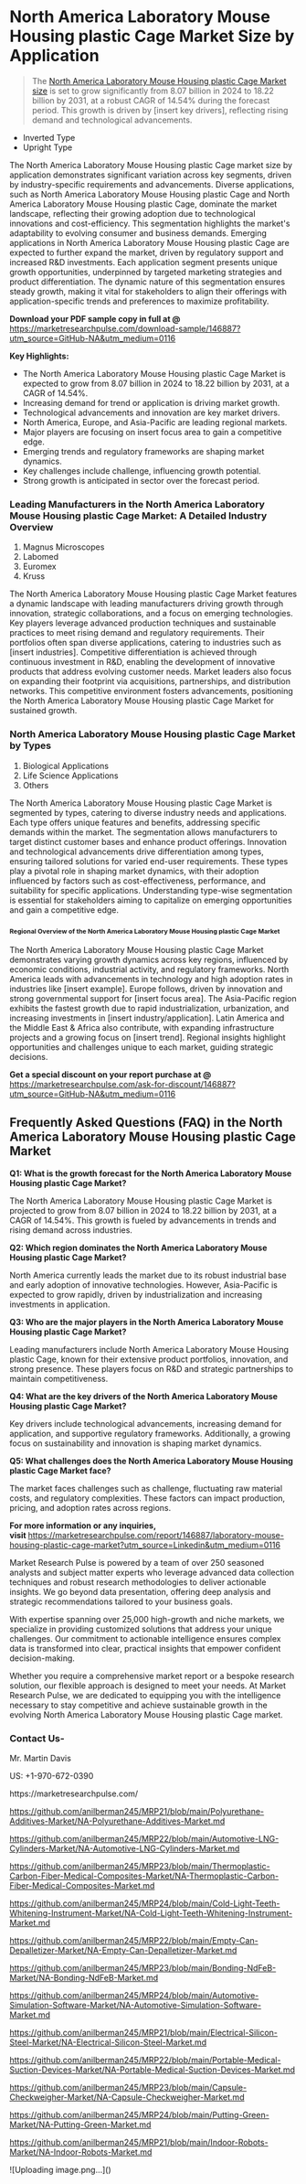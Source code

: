 <h1>North America Laboratory Mouse Housing plastic Cage Market&nbsp;Size by Application</h1><blockquote><p>The <a href="https://marketresearchpulse.com/download-sample/146887?utm_source=GitHub-NA&amp;utm_medium=0116">North America Laboratory Mouse Housing plastic Cage Market size</a> is set to grow significantly from 8.07 billion in 2024 to 18.22 billion by 2031, at a robust CAGR of 14.54% during the forecast period. This growth is driven by [insert key drivers], reflecting rising demand and technological advancements.</p></blockquote><ul><li>Inverted Type<li> Upright Type</li></ul><p>The North America Laboratory Mouse Housing plastic Cage market size by application demonstrates significant variation across key segments, driven by industry-specific requirements and advancements. Diverse applications, such as North America Laboratory Mouse Housing plastic Cage and North America Laboratory Mouse Housing plastic Cage, dominate the market landscape, reflecting their growing adoption due to technological innovations and cost-efficiency. This segmentation highlights the market's adaptability to evolving consumer and business demands. Emerging applications in North America Laboratory Mouse Housing plastic Cage are expected to further expand the market, driven by regulatory support and increased R&D investments. Each application segment presents unique growth opportunities, underpinned by targeted marketing strategies and product differentiation. The dynamic nature of this segmentation ensures steady growth, making it vital for stakeholders to align their offerings with application-specific trends and preferences to maximize profitability.</p><p><strong>Download your PDF sample copy in full at @ </strong><a href="https://marketresearchpulse.com/download-sample/146887?utm_source=GitHub-NA&amp;utm_medium=0116">https://marketresearchpulse.com/download-sample/146887?utm_source=GitHub-NA&amp;utm_medium=0116</a></p><p><strong>Key Highlights: </strong></p><ul><li>The North America Laboratory Mouse Housing plastic Cage Market is expected to grow from 8.07 billion in 2024 to 18.22 billion by 2031, at a CAGR of 14.54%.</li><li>Increasing demand for trend or application is driving market growth.</li><li>Technological advancements and innovation are key market drivers.</li><li>North America, Europe, and Asia-Pacific are leading regional markets.</li><li>Major players are focusing on insert focus area to gain a competitive edge.</li><li>Emerging trends and regulatory frameworks are shaping market dynamics.</li><li>Key challenges include challenge, influencing growth potential.</li><li>Strong growth is anticipated in sector over the forecast period.</li></ul><h3>Leading Manufacturers in the North America Laboratory Mouse Housing plastic Cage Market: A Detailed Industry Overview</h3><ol><li>Magnus Microscopes</li><li>Labomed</li><li>Euromex</li><li>Kruss</li></ol><div class="flex max-w-full flex-col flex-grow"><div class="min-h-8 text-message flex w-full flex-col items-end gap-2 whitespace-normal break-words [.text-message+&amp;]:mt-5" dir="auto" data-message-author-role="assistant" data-message-id="fd8432e4-4910-450d-b182-61b7bfb0a01f" data-message-model-slug="gpt-4o"><div class="flex w-full flex-col gap-1 empty:hidden first:pt-[3px]"><div class="markdown prose w-full break-words dark:prose-invert light"><p>The North America Laboratory Mouse Housing plastic Cage Market features a dynamic landscape with leading manufacturers driving growth through innovation, strategic collaborations, and a focus on emerging technologies. Key players leverage advanced production techniques and sustainable practices to meet rising demand and regulatory requirements. Their portfolios often span diverse applications, catering to industries such as [insert industries]. Competitive differentiation is achieved through continuous investment in R&amp;D, enabling the development of innovative products that address evolving customer needs. Market leaders also focus on expanding their footprint via acquisitions, partnerships, and distribution networks. This competitive environment fosters advancements, positioning the North America Laboratory Mouse Housing plastic Cage Market for sustained growth.</p></div></div></div></div><h3>North America Laboratory Mouse Housing plastic Cage Market by Types</h3><ol><li>Biological Applications<li> Life Science Applications<li> Others</li></ol><div class="flex max-w-full flex-col flex-grow"><div class="min-h-8 text-message flex w-full flex-col items-end gap-2 whitespace-normal break-words [.text-message+&amp;]:mt-5" dir="auto" data-message-author-role="assistant" data-message-id="084470be-0bb7-4664-bddf-5156b4f41249" data-message-model-slug="gpt-4o-mini"><div class="flex w-full flex-col gap-1 empty:hidden first:pt-[3px]"><div class="markdown prose w-full break-words dark:prose-invert light"><p>The North America Laboratory Mouse Housing plastic Cage Market is segmented by types, catering to diverse industry needs and applications. Each type offers unique features and benefits, addressing specific demands within the market. The segmentation allows manufacturers to target distinct customer bases and enhance product offerings. Innovation and technological advancements drive differentiation among types, ensuring tailored solutions for varied end-user requirements. These types play a pivotal role in shaping market dynamics, with their adoption influenced by factors such as cost-effectiveness, performance, and suitability for specific applications. Understanding type-wise segmentation is essential for stakeholders aiming to capitalize on emerging opportunities and gain a competitive edge.</p></div></div></div></div><h3><span style="font-size: 11px;">Regional Overview of the North America Laboratory Mouse Housing plastic Cage Market</span></h3><div class="flex max-w-full flex-col flex-grow"><div class="min-h-8 text-message flex w-full flex-col items-end gap-2 whitespace-normal break-words [.text-message+&amp;]:mt-5" dir="auto" data-message-author-role="assistant" data-message-id="e9038762-ce64-4e30-91c9-9bd413514231" data-message-model-slug="gpt-4o-mini"><div class="flex w-full flex-col gap-1 empty:hidden first:pt-[3px]"><div class="markdown prose w-full break-words dark:prose-invert light"><p>The North America Laboratory Mouse Housing plastic Cage Market demonstrates varying growth dynamics across key regions, influenced by economic conditions, industrial activity, and regulatory frameworks. North America leads with advancements in technology and high adoption rates in industries like [insert example]. Europe follows, driven by innovation and strong governmental support for [insert focus area]. The Asia-Pacific region exhibits the fastest growth due to rapid industrialization, urbanization, and increasing investments in [insert industry/application]. Latin America and the Middle East &amp; Africa also contribute, with expanding infrastructure projects and a growing focus on [insert trend]. Regional insights highlight opportunities and challenges unique to each market, guiding strategic decisions.</p></div></div></div></div><p><strong>Get a special discount on your report purchase at @ </strong><a href="https://marketresearchpulse.com/ask-for-discount/146887?utm_source=GitHub-NA&amp;utm_medium=0116">https://marketresearchpulse.com/ask-for-discount/146887?utm_source=GitHub-NA&amp;utm_medium=0116</a></p><h2>Frequently Asked Questions (FAQ) in the North America Laboratory Mouse Housing plastic Cage Market</h2><p><strong>Q1: What is the growth forecast for the North America Laboratory Mouse Housing plastic Cage Market?</strong></p><p>The North America Laboratory Mouse Housing plastic Cage Market is projected to grow from 8.07 billion in 2024 to 18.22 billion by 2031, at a CAGR of 14.54%. This growth is fueled by advancements in trends and rising demand across industries.</p><p><strong>Q2: Which region dominates the North America Laboratory Mouse Housing plastic Cage Market?</strong></p><p>North America currently leads the market due to its robust industrial base and early adoption of innovative technologies. However, Asia-Pacific is expected to grow rapidly, driven by industrialization and increasing investments in application.</p><p><strong>Q3: Who are the major players in the North America Laboratory Mouse Housing plastic Cage Market?</strong></p><p>Leading manufacturers include North America Laboratory Mouse Housing plastic Cage, known for their extensive product portfolios, innovation, and strong presence. These players focus on R&amp;D and strategic partnerships to maintain competitiveness.</p><p><strong>Q4: What are the key drivers of the North America Laboratory Mouse Housing plastic Cage Market?</strong></p><p>Key drivers include technological advancements, increasing demand for application, and supportive regulatory frameworks. Additionally, a growing focus on sustainability and innovation is shaping market dynamics.</p><p><strong>Q5: What challenges does the North America Laboratory Mouse Housing plastic Cage Market face?</strong></p><p>The market faces challenges such as challenge, fluctuating raw material costs, and regulatory complexities. These factors can impact production, pricing, and adoption rates across regions.</p><p><strong>For more information or any inquiries, visit&nbsp;</strong><a href="https://marketresearchpulse.com/report/146887/laboratory-mouse-housing-plastic-cage-market?utm_source=Linkedin&utm_medium=0116">https://marketresearchpulse.com/report/146887/laboratory-mouse-housing-plastic-cage-market?utm_source=Linkedin&utm_medium=0116</a></p><p>Market Research Pulse is powered by a team of over 250 seasoned analysts and subject matter experts who leverage advanced data collection techniques and robust research methodologies to deliver actionable insights. We go beyond data presentation, offering deep analysis and strategic recommendations tailored to your business goals.</p><p>With expertise spanning over 25,000 high-growth and niche markets, we specialize in providing customized solutions that address your unique challenges. Our commitment to actionable intelligence ensures complex data is transformed into clear, practical insights that empower confident decision-making.</p><p>Whether you require a comprehensive market report or a bespoke research solution, our flexible approach is designed to meet your needs. At Market Research Pulse, we are dedicated to equipping you with the intelligence necessary to stay competitive and achieve sustainable growth in the evolving North America Laboratory Mouse Housing plastic Cage market.</p><h3><strong>Contact Us-</strong></h3><p>Mr. Martin Davis</p><p>US: +1-970-672-0390</p><p>https://marketresearchpulse.com/</p><p><a href="https://github.com/anilberman245/MRP21/blob/main/Polyurethane-Additives-Market/NA-Polyurethane-Additives-Market.md">https://github.com/anilberman245/MRP21/blob/main/Polyurethane-Additives-Market/NA-Polyurethane-Additives-Market.md</a></p><p><a href="https://github.com/anilberman245/MRP22/blob/main/Automotive-LNG-Cylinders-Market/NA-Automotive-LNG-Cylinders-Market.md">https://github.com/anilberman245/MRP22/blob/main/Automotive-LNG-Cylinders-Market/NA-Automotive-LNG-Cylinders-Market.md</a></p><p><a href="https://github.com/anilberman245/MRP23/blob/main/Thermoplastic-Carbon-Fiber-Medical-Composites-Market/NA-Thermoplastic-Carbon-Fiber-Medical-Composites-Market.md">https://github.com/anilberman245/MRP23/blob/main/Thermoplastic-Carbon-Fiber-Medical-Composites-Market/NA-Thermoplastic-Carbon-Fiber-Medical-Composites-Market.md</a></p><p><a href="https://github.com/anilberman245/MRP24/blob/main/Cold-Light-Teeth-Whitening-Instrument-Market/NA-Cold-Light-Teeth-Whitening-Instrument-Market.md">https://github.com/anilberman245/MRP24/blob/main/Cold-Light-Teeth-Whitening-Instrument-Market/NA-Cold-Light-Teeth-Whitening-Instrument-Market.md</a></p><p><a href="https://github.com/anilberman245/MRP22/blob/main/Empty-Can-Depalletizer-Market/NA-Empty-Can-Depalletizer-Market.md">https://github.com/anilberman245/MRP22/blob/main/Empty-Can-Depalletizer-Market/NA-Empty-Can-Depalletizer-Market.md</a></p><p><a href="https://github.com/anilberman245/MRP23/blob/main/Bonding-NdFeB-Market/NA-Bonding-NdFeB-Market.md">https://github.com/anilberman245/MRP23/blob/main/Bonding-NdFeB-Market/NA-Bonding-NdFeB-Market.md</a></p><p><a href="https://github.com/anilberman245/MRP24/blob/main/Automotive-Simulation-Software-Market/NA-Automotive-Simulation-Software-Market.md">https://github.com/anilberman245/MRP24/blob/main/Automotive-Simulation-Software-Market/NA-Automotive-Simulation-Software-Market.md</a></p><p><a href="https://github.com/anilberman245/MRP21/blob/main/Electrical-Silicon-Steel-Market/NA-Electrical-Silicon-Steel-Market.md">https://github.com/anilberman245/MRP21/blob/main/Electrical-Silicon-Steel-Market/NA-Electrical-Silicon-Steel-Market.md</a></p><p><a href="https://github.com/anilberman245/MRP22/blob/main/Portable-Medical-Suction-Devices-Market/NA-Portable-Medical-Suction-Devices-Market.md">https://github.com/anilberman245/MRP22/blob/main/Portable-Medical-Suction-Devices-Market/NA-Portable-Medical-Suction-Devices-Market.md</a></p><p><a href="https://github.com/anilberman245/MRP23/blob/main/Capsule-Checkweigher-Market/NA-Capsule-Checkweigher-Market.md">https://github.com/anilberman245/MRP23/blob/main/Capsule-Checkweigher-Market/NA-Capsule-Checkweigher-Market.md</a></p><p><a href="https://github.com/anilberman245/MRP24/blob/main/Putting-Green-Market/NA-Putting-Green-Market.md">https://github.com/anilberman245/MRP24/blob/main/Putting-Green-Market/NA-Putting-Green-Market.md</a></p><p><a href="https://github.com/anilberman245/MRP21/blob/main/Indoor-Robots-Market/NA-Indoor-Robots-Market.md">https://github.com/anilberman245/MRP21/blob/main/Indoor-Robots-Market/NA-Indoor-Robots-Market.md</a></p>
![Uploading image.png…]()
